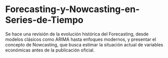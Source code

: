 # Forecasting-y-Nowcasting-en-Series-de-Tiempo
Se hace una revisión de la evolución histórica del Forecasting, desde modelos clásicos como ARIMA hasta enfoques modernos, y presentar el concepto de Nowcasting, que busca estimar la situación actual de variables económicas antes de la publicación oficial. 

